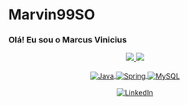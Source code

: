 # Marvin99SO


### Olá! Eu sou o Marcus Vinicius

<div align="center">
  <a href="https://github.com/Marvin99SO">
  <img height="180em" src="https://github-readme-stats.vercel.app/api?username=Marvin99SO&show_icons=true&theme=github_dark&include_all_commits=true&count_private=true"/>
  <img height="180em" src="https://github-readme-stats.vercel.app/api/top-langs/?username=Marvin99SO&layout=compact&langs_count=7&theme=github_dark"/>
</div>

<div style="display: inline_block" align="center"><br>
  <img align="center" alt="Java" height="50" width="50" src="https://cdn.jsdelivr.net/gh/devicons/devicon/icons/java/java-original-wordmark.svg">
  <img align="center" alt="Spring" height="50" width="50" src="https://cdn.jsdelivr.net/gh/devicons/devicon/icons/spring/spring-original-wordmark.svg">
  <img align="center" alt="MySQL" height="100" src="https://cdn.jsdelivr.net/gh/devicons/devicon/icons/mysql/mysql-original-wordmark.svg">

[comment]: <> (  <img align="center" alt="PostgreSQL" height="50" width="50" src="https://cdn.jsdelivr.net/gh/devicons/devicon/icons/postgresql/postgresql-original-wordmark.svg">)

[comment]: <> (  <img align="center" alt="HTML5" height="50" width="50" src="https://raw.githubusercontent.com/devicons/devicon/master/icons/html5/html5-original.svg">)

[comment]: <> (  <img align="center" alt="CSS3" height="50" width="50" src="https://raw.githubusercontent.com/devicons/devicon/master/icons/css3/css3-original.svg">)

[comment]: <> (  <img align="center" alt="Linux" height="50" width="50" src="https://cdn.jsdelivr.net/gh/devicons/devicon/icons/linux/linux-original.svg">)
  <a href="https://www.linkedin.com/in/marcus-vinicius-santos-de-oliveira-1430a21b4/" target="_blank">
    <img align="center" alt="LinkedIn" height="100" src="https://cdn.jsdelivr.net/gh/devicons/devicon/icons/linkedin/linkedin-original-wordmark.svg">
    </a>
</div>


